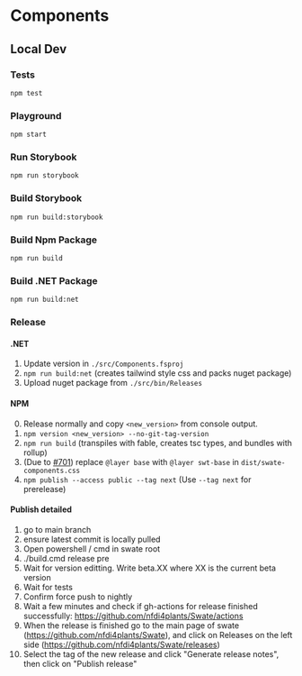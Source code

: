 # Components

## Local Dev

### Tests

`npm test`

### Playground

`npm start`

### Run Storybook

`npm run storybook`

### Build Storybook

`npm run build:storybook`

### Build Npm Package

`npm run build`

### Build .NET Package

`npm run build:net`

### Release

#### .NET

1. Update version in `./src/Components.fsproj`
2. `npm run build:net` (creates tailwind style css and packs nuget package)
3. Upload nuget package from `./src/bin/Releases`

#### NPM

0. Release normally and copy `<new_version>` from console output.
1. `npm version <new_version> --no-git-tag-version`
2. `npm run build` (transpiles with fable, creates tsc types, and bundles with rollup)
3. (Due to [#701](https://github.com/nfdi4plants/Swate/issues/701)) replace `@layer base` with `@layer swt-base` in `dist/swate-components.css`
4. `npm publish --access public --tag next` (Use `--tag next` for prerelease)

#### Publish detailed

1. go to main branch
2. ensure latest commit is locally pulled
3. Open powershell / cmd in swate root
4. ./build.cmd release pre
5. Wait for version editting. Write beta.XX where XX is the current beta version
6. Wait for tests
7. Confirm force push to nightly
8. Wait a few minutes and check if gh-actions for release finished successfully: https://github.com/nfdi4plants/Swate/actions
9. When the release is finished go to the main page of swate (https://github.com/nfdi4plants/Swate), and click on Releases on the left side (https://github.com/nfdi4plants/Swate/releases)
10. Select the tag of the new release and click "Generate release notes", then click on "Publish release" 
